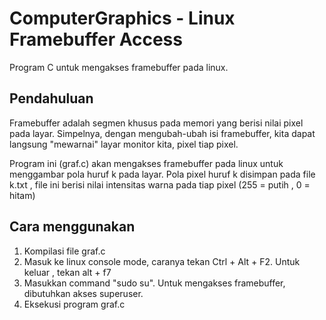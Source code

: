 # ComputerGraphics - Linux Framebuffer Access
Program C untuk mengakses framebuffer pada linux.

## Pendahuluan
Framebuffer adalah segmen khusus pada memori yang berisi nilai pixel pada layar. Simpelnya, dengan mengubah-ubah isi framebuffer, kita dapat langsung "mewarnai" layar monitor kita, pixel tiap pixel.

Program ini (graf.c) akan mengakses framebuffer pada linux untuk menggambar pola huruf k pada layar. Pola pixel huruf k disimpan pada file k.txt , file ini berisi nilai intensitas warna pada tiap pixel (255 = putih , 0 = hitam)

## Cara menggunakan
1. Kompilasi file graf.c
2. Masuk ke linux console mode, caranya tekan Ctrl + Alt + F2. Untuk keluar , tekan alt + f7
3. Masukkan command "sudo su". Untuk mengakses framebuffer, dibutuhkan akses superuser.
4. Eksekusi program graf.c

